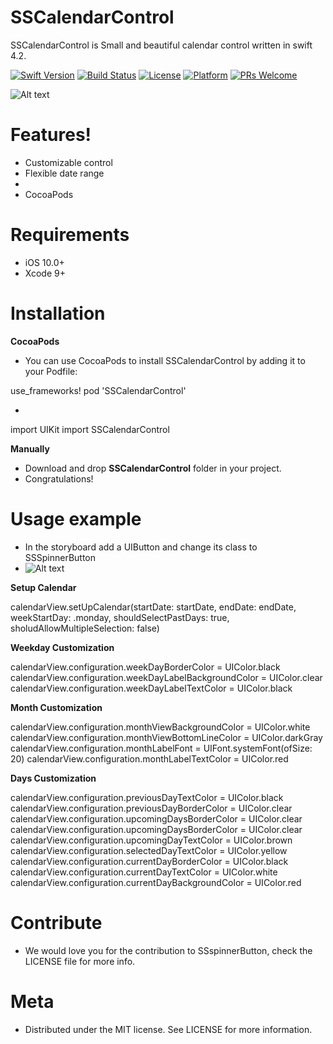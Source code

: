 # SSCalendarControl
SSCalendarControl is Small and beautiful calendar control written in swift 4.2.

[![Swift Version][swift-image]][swift-url]
[![Build Status][travis-image]][travis-url]
[![License][license-image]][license-url]
[![Platform][platform-image]][platform-url]
[![PRs Welcome][PR-image]][PR-url]

![Alt text](https://github.com/simformsolutions/SSSpinnerButton/blob/master/SSSpinnerButton.gif?raw=true)

# Features!
- Customizable control
- Flexible date range
- 
- CocoaPods

# Requirements
- iOS 10.0+
- Xcode 9+

# Installation
**CocoaPods**

- You can use CocoaPods to install SSCalendarControl by adding it to your Podfile:

use_frameworks!
pod 'SSCalendarControl'

-  
import UIKit
import SSCalendarControl

**Manually**
-   Download and drop **SSCalendarControl** folder in your project.
-   Congratulations!

# Usage example

-   In the storyboard add a UIButton and change its class to SSSpinnerButton
-   ![Alt text](https://github.com/simformsolutions/SSSpinnerButton/blob/master/SpinnerButtonStoryBoard.png?raw=true)

**Setup Calendar**

calendarView.setUpCalendar(startDate: startDate, endDate: endDate, weekStartDay: .monday, shouldSelectPastDays: true, sholudAllowMultipleSelection: false)

**Weekday Customization**

calendarView.configuration.weekDayBorderColor = UIColor.black
calendarView.configuration.weekDayLabelBackgroundColor = UIColor.clear
calendarView.configuration.weekDayLabelTextColor = UIColor.black

**Month Customization**

calendarView.configuration.monthViewBackgroundColor = UIColor.white
calendarView.configuration.monthViewBottomLineColor = UIColor.darkGray
calendarView.configuration.monthLabelFont = UIFont.systemFont(ofSize: 20)
calendarView.configuration.monthLabelTextColor = UIColor.red

**Days Customization**

calendarView.configuration.previousDayTextColor = UIColor.black
calendarView.configuration.previousDayBorderColor = UIColor.clear
calendarView.configuration.upcomingDaysBorderColor = UIColor.clear
calendarView.configuration.upcomingDaysBorderColor = UIColor.clear
calendarView.configuration.upcomingDayTextColor = UIColor.brown
calendarView.configuration.selectedDayTextColor = UIColor.yellow
calendarView.configuration.currentDayBorderColor = UIColor.black
calendarView.configuration.currentDayTextColor = UIColor.white
calendarView.configuration.currentDayBackgroundColor = UIColor.red

#  Contribute
-   We would love you for the contribution to SSspinnerButton, check the LICENSE file for more info.

#  Meta
-    Distributed under the MIT license. See LICENSE for more information.

[swift-image]:https://img.shields.io/badge/swift-4.0-orange.svg
[swift-url]: https://swift.org/
[license-image]: https://img.shields.io/badge/License-MIT-blue.svg
[license-url]: LICENSE
[travis-image]: https://img.shields.io/travis/dbader/node-datadog-metrics/master.svg?style=flat-square
[travis-url]: https://travis-ci.org/dbader/node-datadog-metrics
[codebeat-image]: https://codebeat.co/assets/svg/badges/C-ffb83f-7198e9a1b7ad7f73977b0c9a5c7c3fffbfa25f262510e5681fd8f5a3188216b0.svg
[codebeat-url]: https://codebeat.co/projects/github-com-vsouza-awesomeios-com
[platform-image]:https://img.shields.io/cocoapods/p/LFAlertController.svg?style=flat
[platform-url]:http://cocoapods.org/pods/LFAlertController
[cocoa-image]:https://img.shields.io/cocoapods/v/EZSwiftExtensions.svg
[cocoa-url]:https://img.shields.io/cocoapods/v/LFAlertController.svg
[PR-image]:https://img.shields.io/badge/PRs-welcome-brightgreen.svg?style=flat-square
[PR-url]:http://makeapullrequest.com
